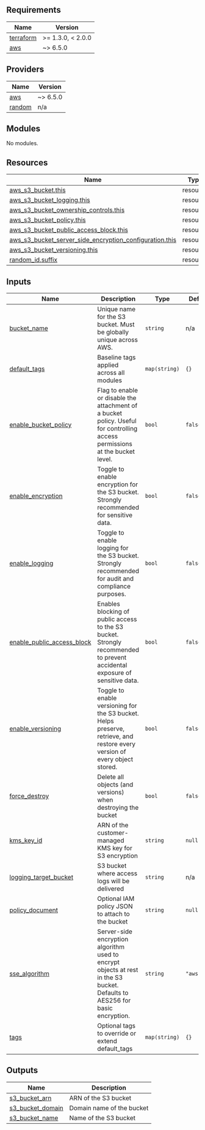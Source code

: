 <!-- BEGIN_TF_DOCS -->
## Requirements

| Name | Version |
|------|---------|
| <a name="requirement_terraform"></a> [terraform](#requirement\_terraform) | >= 1.3.0, < 2.0.0 |
| <a name="requirement_aws"></a> [aws](#requirement\_aws) | ~> 6.5.0 |

## Providers

| Name | Version |
|------|---------|
| <a name="provider_aws"></a> [aws](#provider\_aws) | ~> 6.5.0 |
| <a name="provider_random"></a> [random](#provider\_random) | n/a |

## Modules

No modules.

## Resources

| Name | Type |
|------|------|
| [aws_s3_bucket.this](https://registry.terraform.io/providers/hashicorp/aws/latest/docs/resources/s3_bucket) | resource |
| [aws_s3_bucket_logging.this](https://registry.terraform.io/providers/hashicorp/aws/latest/docs/resources/s3_bucket_logging) | resource |
| [aws_s3_bucket_ownership_controls.this](https://registry.terraform.io/providers/hashicorp/aws/latest/docs/resources/s3_bucket_ownership_controls) | resource |
| [aws_s3_bucket_policy.this](https://registry.terraform.io/providers/hashicorp/aws/latest/docs/resources/s3_bucket_policy) | resource |
| [aws_s3_bucket_public_access_block.this](https://registry.terraform.io/providers/hashicorp/aws/latest/docs/resources/s3_bucket_public_access_block) | resource |
| [aws_s3_bucket_server_side_encryption_configuration.this](https://registry.terraform.io/providers/hashicorp/aws/latest/docs/resources/s3_bucket_server_side_encryption_configuration) | resource |
| [aws_s3_bucket_versioning.this](https://registry.terraform.io/providers/hashicorp/aws/latest/docs/resources/s3_bucket_versioning) | resource |
| [random_id.suffix](https://registry.terraform.io/providers/hashicorp/random/latest/docs/resources/id) | resource |

## Inputs

| Name | Description | Type | Default | Required |
|------|-------------|------|---------|:--------:|
| <a name="input_bucket_name"></a> [bucket\_name](#input\_bucket\_name) | Unique name for the S3 bucket. Must be globally unique across AWS. | `string` | n/a | yes |
| <a name="input_default_tags"></a> [default\_tags](#input\_default\_tags) | Baseline tags applied across all modules | `map(string)` | `{}` | no |
| <a name="input_enable_bucket_policy"></a> [enable\_bucket\_policy](#input\_enable\_bucket\_policy) | Flag to enable or disable the attachment of a bucket policy. Useful for controlling access permissions at the bucket level. | `bool` | `false` | no |
| <a name="input_enable_encryption"></a> [enable\_encryption](#input\_enable\_encryption) | Toggle to enable encryption for the S3 bucket. Strongly recommended for sensitive data. | `bool` | `false` | no |
| <a name="input_enable_logging"></a> [enable\_logging](#input\_enable\_logging) | Toggle to enable logging for the S3 bucket. Strongly recommended for audit and compliance purposes. | `bool` | `false` | no |
| <a name="input_enable_public_access_block"></a> [enable\_public\_access\_block](#input\_enable\_public\_access\_block) | Enables blocking of public access to the S3 bucket. Strongly recommended to prevent accidental exposure of sensitive data. | `bool` | `false` | no |
| <a name="input_enable_versioning"></a> [enable\_versioning](#input\_enable\_versioning) | Toggle to enable versioning for the S3 bucket. Helps preserve, retrieve, and restore every version of every object stored. | `bool` | `false` | no |
| <a name="input_force_destroy"></a> [force\_destroy](#input\_force\_destroy) | Delete all objects (and versions) when destroying the bucket | `bool` | `false` | no |
| <a name="input_kms_key_id"></a> [kms\_key\_id](#input\_kms\_key\_id) | ARN of the customer-managed KMS key for S3 encryption | `string` | `null` | no |
| <a name="input_logging_target_bucket"></a> [logging\_target\_bucket](#input\_logging\_target\_bucket) | S3 bucket where access logs will be delivered | `string` | n/a | yes |
| <a name="input_policy_document"></a> [policy\_document](#input\_policy\_document) | Optional IAM policy JSON to attach to the bucket | `string` | `null` | no |
| <a name="input_sse_algorithm"></a> [sse\_algorithm](#input\_sse\_algorithm) | Server-side encryption algorithm used to encrypt objects at rest in the S3 bucket. Defaults to AES256 for basic encryption. | `string` | `"aws:kms"` | no |
| <a name="input_tags"></a> [tags](#input\_tags) | Optional tags to override or extend default\_tags | `map(string)` | `{}` | no |

## Outputs

| Name | Description |
|------|-------------|
| <a name="output_s3_bucket_arn"></a> [s3\_bucket\_arn](#output\_s3\_bucket\_arn) | ARN of the S3 bucket |
| <a name="output_s3_bucket_domain"></a> [s3\_bucket\_domain](#output\_s3\_bucket\_domain) | Domain name of the bucket |
| <a name="output_s3_bucket_name"></a> [s3\_bucket\_name](#output\_s3\_bucket\_name) | Name of the S3 bucket |
<!-- END_TF_DOCS -->
